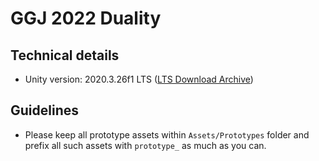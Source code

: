 # GGJ 2022 Duality

## Technical details

- Unity version: 2020.3.26f1 LTS ([LTS Download Archive](https://unity3d.com/unity/qa/lts-releases))

## Guidelines

- Please keep all prototype assets within `Assets/Prototypes` folder and prefix all such assets with `prototype_` as much as you can.
